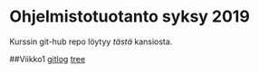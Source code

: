 # Ohjelmistotuotanto syksy 2019

Kurssin git-hub repo löytyy *tästä* kansiosta.

##Viikko1
[gitlog](https://github.com/jaapro-git/ot-harjoitustyo/blob/master/laskarit/gitlog.txt)
[tree](https://github.com/jaapro-git/ot-harjoitustyo/blob/master/laskarit/komentorivi.txt)
